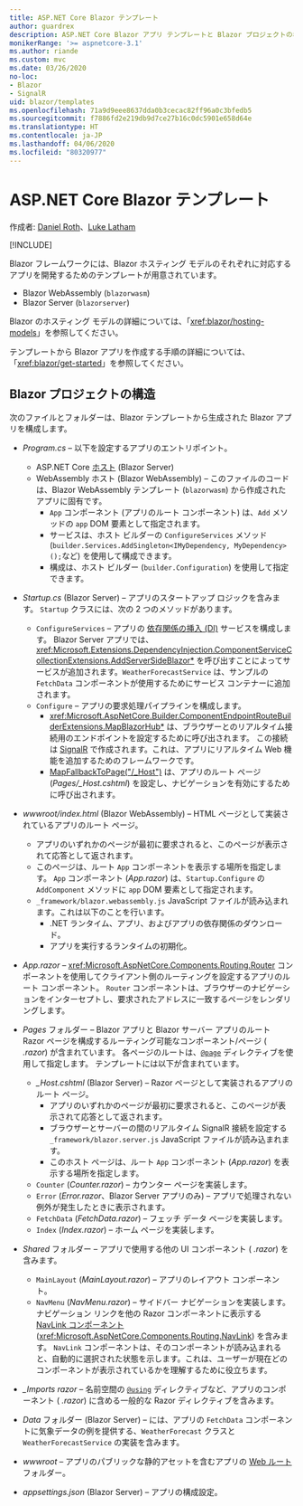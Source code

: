 ```yaml
---
title: ASP.NET Core Blazor テンプレート
author: guardrex
description: ASP.NET Core Blazor アプリ テンプレートと Blazor プロジェクトの構造について説明します。
monikerRange: '>= aspnetcore-3.1'
ms.author: riande
ms.custom: mvc
ms.date: 03/26/2020
no-loc:
- Blazor
- SignalR
uid: blazor/templates
ms.openlocfilehash: 71a9d9eee8637dda0b3cecac82ff96a0c3bfedb5
ms.sourcegitcommit: f7886fd2e219db9d7ce27b16c0dc5901e658d64e
ms.translationtype: HT
ms.contentlocale: ja-JP
ms.lasthandoff: 04/06/2020
ms.locfileid: "80320977"
---
```

# <a name="aspnet-core-opno-locblazor-templates"></a>ASP.NET Core Blazor テンプレート

作成者: [Daniel Roth](https://github.com/danroth27)、[Luke Latham](https://github.com/guardrex)

[!INCLUDE[](~/includes/blazorwasm-preview-notice.md)]

Blazor フレームワークには、Blazor ホスティング モデルのそれぞれに対応するアプリを開発するためのテンプレートが用意されています。

* Blazor WebAssembly (`blazorwasm`)
* Blazor Server (`blazorserver`)

Blazor のホスティング モデルの詳細については、「<xref:blazor/hosting-models>」を参照してください。

テンプレートから Blazor アプリを作成する手順の詳細については、「<xref:blazor/get-started>」を参照してください。

## <a name="opno-locblazor-project-structure"></a>Blazor プロジェクトの構造

次のファイルとフォルダーは、Blazor テンプレートから生成された Blazor アプリを構成します。

* *Program.cs* &ndash; 以下を設定するアプリのエントリポイント。

  * ASP.NET Core [ホスト](xref:fundamentals/host/generic-host) (Blazor Server)
  * WebAssembly ホスト (Blazor WebAssembly) &ndash; このファイルのコードは、Blazor WebAssembly テンプレート (`blazorwasm`) から作成されたアプリに固有です。
    * `App` コンポーネント (アプリのルート コンポーネント) は、`Add` メソッドの `app` DOM 要素として指定されます。
    * サービスは、ホスト ビルダーの `ConfigureServices` メソッド (`builder.Services.AddSingleton<IMyDependency, MyDependency>();`など) を使用して構成できます。
    * 構成は、ホスト ビルダー (`builder.Configuration`) を使用して指定できます。

* *Startup.cs* (Blazor Server) &ndash; アプリのスタートアップ ロジックを含みます。 `Startup` クラスには、次の 2 つのメソッドがあります。

  * `ConfigureServices` &ndash; アプリの [ 依存関係の挿入 (DI)](xref:fundamentals/dependency-injection) サービスを構成します。 Blazor Server アプリでは、<xref:Microsoft.Extensions.DependencyInjection.ComponentServiceCollectionExtensions.AddServerSideBlazor*> を呼び出すことによってサービスが追加されます。`WeatherForecastService` は、サンプルの `FetchData` コンポーネントが使用するためにサービス コンテナーに追加されます。
  * `Configure` &ndash; アプリの要求処理パイプラインを構成します。
    * <xref:Microsoft.AspNetCore.Builder.ComponentEndpointRouteBuilderExtensions.MapBlazorHub*> は、ブラウザーとのリアルタイム接続用のエンドポイントを設定するために呼び出されます。 この接続は [SignalR](xref:signalr/introduction) で作成されます。これは、アプリにリアルタイム Web 機能を追加するためのフレームワークです。
    * [MapFallbackToPage("/_Host")](xref:Microsoft.AspNetCore.Builder.RazorPagesEndpointRouteBuilderExtensions.MapFallbackToPage*) は、アプリのルート ページ (*Pages/_Host.cshtml*) を設定し、ナビゲーションを有効にするために呼び出されます。

* *wwwroot/index.html* (Blazor WebAssembly) &ndash; HTML ページとして実装されているアプリのルート ページ。
  * アプリのいずれかのページが最初に要求されると、このページが表示されて応答として返されます。
  * このページは、ルート `App` コンポーネントを表示する場所を指定します。 `App` コンポーネント (*App.razor*) は、`Startup.Configure` の `AddComponent` メソッドに `app` DOM 要素として指定されます。
  * `_framework/blazor.webassembly.js` JavaScript ファイルが読み込まれます。これは以下のことを行います。
    * .NET ランタイム、アプリ、およびアプリの依存関係のダウンロード。
    * アプリを実行するランタイムの初期化。

* *App.razor* &ndash; <xref:Microsoft.AspNetCore.Components.Routing.Router> コンポーネントを使用してクライアント側のルーティングを設定するアプリのルート コンポーネント。 `Router` コンポーネントは、ブラウザーのナビゲーションをインターセプトし、要求されたアドレスに一致するページをレンダリングします。

* *Pages* フォルダー &ndash; Blazor アプリと Blazor サーバー アプリのルート Razor ページを構成するルーティング可能なコンポーネント/ページ ( *.razor*) が含まれています。 各ページのルートは、[`@page`](xref:mvc/views/razor#page) ディレクティブを使用して指定します。 テンプレートには以下が含まれています。
  * *_Host.cshtml* (Blazor Server) &ndash; Razor ページとして実装されるアプリのルート ページ。
    * アプリのいずれかのページが最初に要求されると、このページが表示されて応答として返されます。
    * ブラウザーとサーバーの間のリアルタイム SignalR 接続を設定する `_framework/blazor.server.js` JavaScript ファイルが読み込まれます。
    * このホスト ページは、ルート `App` コンポーネント (*App.razor*) を表示する場所を指定します。
  * `Counter` (*Counter.razor*) &ndash; カウンター ページを実装します。
  * `Error` (*Error.razor*、Blazor Server アプリのみ) &ndash; アプリで処理されない例外が発生したときに表示されます。
  * `FetchData` (*FetchData.razor*) &ndash; フェッチ データ ページを実装します。
  * `Index` (*Index.razor*) &ndash; ホーム ページを実装します。

* *Shared* フォルダー &ndash; アプリで使用する他の UI コンポーネント ( *.razor*) を含みます。
  * `MainLayout` (*MainLayout.razor*) &ndash; アプリのレイアウト コンポーネント。
  * `NavMenu` (*NavMenu.razor*) &ndash; サイドバー ナビゲーションを実装します。 ナビゲーション リンクを他の Razor コンポーネントに表示する [NavLink コンポーネント](xref:blazor/routing#navlink-component) (<xref:Microsoft.AspNetCore.Components.Routing.NavLink>) を含みます。 `NavLink` コンポーネントは、そのコンポーネントが読み込まれると、自動的に選択された状態を示します。これは、ユーザーが現在どのコンポーネントが表示されているかを理解するために役立ちます。

* *_Imports razor* &ndash; 名前空間の [`@using`](xref:mvc/views/razor#using) ディレクティブなど、アプリのコンポーネント ( *.razor*) に含める一般的な Razor ディレクティブを含みます。

* *Data* フォルダー (Blazor Server) &ndash; には、アプリの `FetchData` コンポーネントに気象データの例を提供する、`WeatherForecast` クラスと `WeatherForecastService` の実装を含みます。

* *wwwroot* &ndash; アプリのパブリックな静的アセットを含むアプリの [Web ルート](xref:fundamentals/index#web-root) フォルダー。

* *appsettings.json* (Blazor Server) &ndash; アプリの構成設定。
